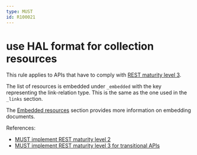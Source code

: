 ```yaml
---
type: MUST
id: R100021
---
```


# use HAL format for collection resources

This rule applies to APIs that have to comply with [REST maturity level 3](@guidelines/R000033).

The list of resources is embedded under `_embedded` with the key representing the link-relation type.
This is the same as the one used in the `_links` section.

The [Embedded resources](../010_Embedded-resources/000_index.md) section provides more information on embedding documents.

References:
- [MUST implement REST maturity level 2](@guidelines/R000032)
- [MUST implement REST maturity level 3 for transitional APIs](@guidelines/R000033)
